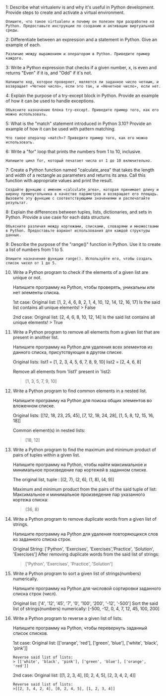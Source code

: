 1:
    Describe what virtualenv is and why it's useful in Python development. Provide steps to create and activate a virtual environment.

    Опишите, что такое virtualenv и почему он полезен при разработке на Python. Предоставьте инструкции по созданию и активации виртуальной среды.  

2:
    Differentiate between an expression and a statement in Python. Give an example of each.
    
    Различие между выражением и оператором в Python. Приведите пример каждого.

3:
    Write a Python expression that checks if a given number, x, is even and returns "Even" if it is, and "Odd" if it's not.

    Напишите код, которое проверяет, является ли заданное число четным, и возвращает «Четное число», если это так, и «Нечетное число», если нет.

4:
    Explain the purpose of a try-except block in Python. Provide an example of how it can be used to handle exceptions.

    Объясните назначение блока try-except. Приведите пример того, как его можно использовать.

5:
    What is the "match" statement introduced in Python 3.10? Provide an example of how it can be used with pattern matching.

    Что такое оператор «match»? Приведите пример того, как его можно использовать.

6:
    Write a "for" loop that prints the numbers from 1 to 10, inclusive.
    
    Напишите цикл for, который печатает числа от 1 до 10 включительно.


7:
    Create a Python function named "calculate_area" that takes the length and width of a rectangle as parameters and returns its area. Call this function with appropriate values and print the result.

    Создайте функцию с именем «calculate_area», которая принимает длину и ширину прямоугольника в качестве параметров и возвращает его площадь. Вызовите эту функцию с соответствующими значениями и распечатайте результат.

8:
    Explain the differences between tuples, lists, dictionaries, and sets in Python. Provide a use case for each data structure.

    Объясните различия между кортежами, списками, словарями и множествами в Python. Предоставьте вариант использования для каждой структуры данных.

9:
    Describe the purpose of the "range()" function in Python. Use it to create a list of numbers from 1 to 5.

    Опишите назначение функции range(). Используйте его, чтобы создать список чисел от 1 до 5.


10. 
    Write a Python program to check if the elements of a given list are unique or not.

    Напишите программу на Python, чтобы проверять, уникальны или нет элементы списка.

    1st case:
        Original list:
        [1, 2, 4, 6, 8, 2, 1, 4, 10, 12, 14, 12, 16, 17]
        Is the said list contains all unique elements!
        > False

    2nd case:
        Original list:
        [2, 4, 6, 8, 10, 12, 14]
        Is the said list contains all unique elements!
        > True

11. 
    Write a Python program to remove all elements from a given list that are present in another list.

    Напишите программу на Python для удаления всех элементов из данного списка, присутствующих в другом списке.

    Original lists:
    list1 = [1, 2, 3, 4, 5, 6, 7, 8, 9, 10]
    list2 = [2, 4, 6, 8]
    
    Remove all elements from 'list1' present in 'list2:
    > [1, 3, 5, 7, 9, 10]
    
12. 
    Write a Python program to find common elements in a nested list.

    Напишите программу на Python для поиска общих элементов во вложенном списке.

    Original lists:
    [[12, 18, 23, 25, 45], [7, 12, 18, 24, 28], [1, 5, 8, 12, 15, 16, 18]]
    
    Common element(s) in nested lists:
    > [18, 12]

13.
    Write a Python program to find the maximum and minimum product of pairs of tuples within a given list.
    
    Напишите программу на Python, чтобы найти максимальное и минимальное произведение пар кортежей в заданном списке.

    The original list, tuple :
    [(2, 7), (2, 6), (1, 8), (4, 9)]
    
    Maximum and minimum product from the pairs of the said tuple of list:
    Максимальное и минимальное произведение пар указанного кортежа списка:

    > (36, 8)

14. 
    Write a Python program to remove duplicate words from a given list of strings.
    
    Напишите программу на Python для удаления повторяющихся слов из заданного списка строк.

    Original String:
    ['Python', 'Exercises', 'Exercises','Practice', 'Solution', 'Exercises']
    After removing duplicate words from the said list of strings:
    > ['Python', 'Exercises', 'Practice', 'Solution']

15. 
    Write a Python program to sort a given list of strings(numbers) numerically.

    Напишите программу на Python для числовой сортировки заданного списка строк (числ).

    Original list:
    ['4', '12', '45', '7', '0', '100', '200', '-12', '-500']
    Sort the said list of strings(numbers) numerically:
    [-500, -12, 0, 4, 7, 12, 45, 100, 200]

16. 
    Write a Python program to reverse a given list of lists.
    
    Напишите программу на Python, чтобы перевернуть заданный список списков.

    1st case:
        Original list:
        [['orange', 'red'], ['green', 'blue'], ['white', 'black', 'pink']]
    
        Reverse said list of lists:
        > [['white', 'black', 'pink'], ['green', 'blue'], ['orange', 'red']]

    2nd case: 
        Original list:
        [[1, 2, 3, 4], [0, 2, 4, 5], [2, 3, 4, 2, 4]]
        
        Reverse said list of lists:
        >[[2, 3, 4, 2, 4], [0, 2, 4, 5], [1, 2, 3, 4]]